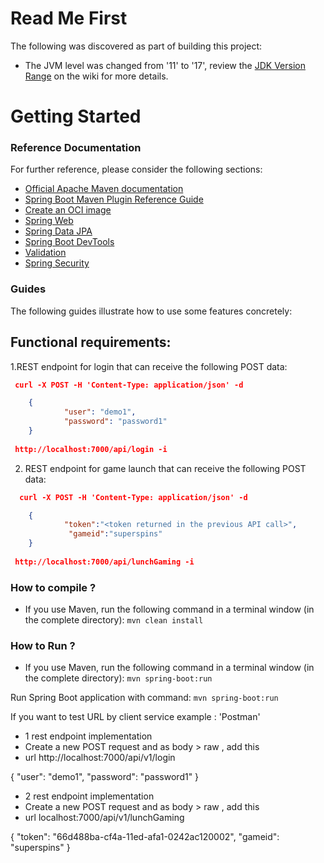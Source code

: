 # Read Me First
The following was discovered as part of building this project:

* The JVM level was changed from '11' to '17', review the [JDK Version Range](https://github.com/spring-projects/spring-framework/wiki/Spring-Framework-Versions#jdk-version-range) on the wiki for more details.

# Getting Started

### Reference Documentation
For further reference, please consider the following sections:

* [Official Apache Maven documentation](https://maven.apache.org/guides/index.html)
* [Spring Boot Maven Plugin Reference Guide](https://docs.spring.io/spring-boot/docs/3.0.5/maven-plugin/reference/html/)
* [Create an OCI image](https://docs.spring.io/spring-boot/docs/3.0.5/maven-plugin/reference/html/#build-image)
* [Spring Web](https://docs.spring.io/spring-boot/docs/3.0.5/reference/htmlsingle/#web)
* [Spring Data JPA](https://docs.spring.io/spring-boot/docs/3.0.5/reference/htmlsingle/#data.sql.jpa-and-spring-data)
* [Spring Boot DevTools](https://docs.spring.io/spring-boot/docs/3.0.5/reference/htmlsingle/#using.devtools)
* [Validation](https://docs.spring.io/spring-boot/docs/3.0.5/reference/htmlsingle/#io.validation)
* [Spring Security](https://docs.spring.io/spring-boot/docs/3.0.5/reference/htmlsingle/#web.security)

### Guides
The following guides illustrate how to use some features concretely:

## Functional requirements:

1.REST endpoint for login that can receive the following POST data:

```json
 curl -X POST -H 'Content-Type: application/json' -d 

	{
	        "user": "demo1",
	        "password": "password1"
	}
	
 http://localhost:7000/api/login -i
 ```
 


2. REST endpoint for game launch that can receive the following POST data:

```json
  curl -X POST -H 'Content-Type: application/json' -d 

	{
	        "token":"<token returned in the previous API call>",
			 "gameid":"superspins"
	}
	
 http://localhost:7000/api/lunchGaming -i
 ```

 ### How to compile ?
- If you use Maven, run the following command in a terminal window (in the complete directory):
	`mvn clean install`
	
### How to Run ?

- If you use Maven, run the following command in a terminal window (in the complete directory):
 `mvn spring-boot:run`



Run Spring Boot application with command: `mvn spring-boot:run`

If you want to test URL by client service example : 'Postman'

- 1 rest endpoint implementation 
- Create a new POST request and as body > raw , add this 
- url http://localhost:7000/api/v1/login

{
    "user": "demo1",
    "password": "password1"
}

- 2 rest endpoint implementation 
- Create a new POST request and as body > raw , add this 
- url localhost:7000/api/v1/lunchGaming

{
    "token": "66d488ba-cf4a-11ed-afa1-0242ac120002",
    "gameid": "superspins"
}

